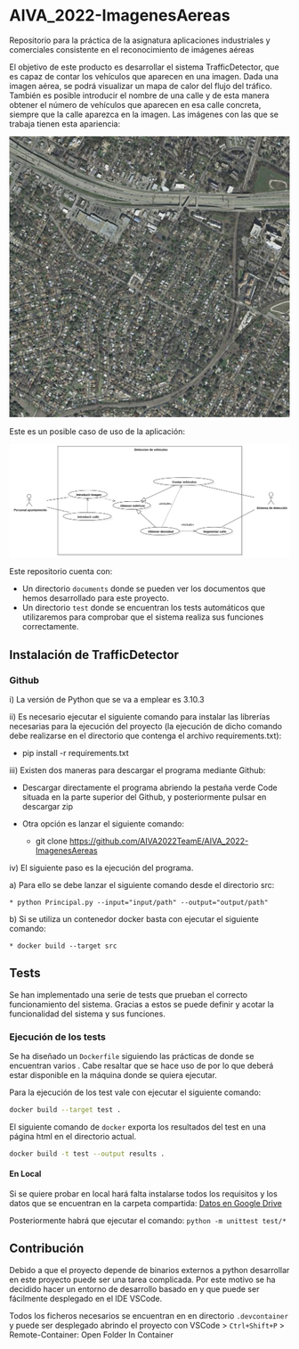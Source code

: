 # AIVA_2022-ImagenesAereas
Repositorio para la práctica de la asignatura aplicaciones industriales y comerciales consistente en el reconocimiento de imágenes aéreas

El objetivo de este producto es desarrollar el sistema TrafficDetector, que es capaz de contar los vehículos que aparecen en una imagen. Dada una imagen aérea, se podrá visualizar un mapa de calor del flujo del tráfico.
También es posible introducir el nombre de una calle y de esta manera obtener el número de vehículos que aparecen en esa calle concreta, siempre que la calle aparezca en la imagen.
Las imágenes con las que se trabaja tienen esta apariencia:

<p>
  <img src="./images/austin1.jpg" alt=""> </p>

Este es un posible caso de uso de la aplicación:

<p>
  <img src="./images/UseCaseDiagram3.svg" alt=""> </p>

Este repositorio cuenta con:
* Un directorio ```documents``` donde se pueden ver los documentos que hemos desarrollado para este proyecto.
* Un directorio ```test``` donde se encuentran los tests automáticos que utilizaremos para comprobar que el sistema realiza sus funciones correctamente.

## Instalación de TrafficDetector

### Github

i) La versión de Python que se va a emplear es 3.10.3

ii) Es necesario ejecutar el siguiente comando para instalar las librerías necesarias para la ejecución del proyecto (la ejecución de dicho comando debe realizarse en el directorio que contenga el archivo requirements.txt):

  * pip install -r requirements.txt

iii) Existen dos maneras para descargar el programa mediante Github:

  * Descargar directamente el programa abriendo la pestaña verde Code situada en la parte superior del Github, y posteriormente pulsar en descargar zip
  * Otra opción es lanzar el siguiente comando:
    
    * git clone https://github.com/AIVA2022TeamE/AIVA_2022-ImagenesAereas

iv) El siguiente paso es la ejecución del programa. 

  a) Para ello se debe lanzar el siguiente comando desde el directorio src:

    * python Principal.py --input="input/path" --output="output/path"
  
  b) Si se utiliza un contenedor docker basta con ejecutar el siguiente comando:
  
    * docker build --target src

## Tests
Se han implementado una serie de tests que prueban el correcto funcionamiento del sistema. 
Gracias a estos se puede definir y acotar la funcionalidad del sistema y sus funciones.

### Ejecución de los tests
Se ha diseñado un `Dockerfile` siguiendo las prácticas de <infrastructure-as-code> donde se encuentran
varios <stages>. Cabe resaltar que se hace uso de <BuildKit> por lo que deberá estar disponible en
la máquina donde se quiera ejecutar. 

Para la ejecución de los test vale con ejecutar el siguiente comando:
```bash
docker build --target test .
```
  
El siguiente comando de `docker` exporta los resultados del test en una página html en el directorio actual. 
```bash
docker build -t test --output results .
```

#### En Local
Si se quiere probar en local hará falta instalarse todos los requisitos y los datos que se encuentran
en la carpeta compartida:
[Datos en Google Drive](https://drive.google.com/drive/folders/1Ey2Gqbc6ZLqrLN8X1DMXFGKI48vYWFrJ?usp=sharing)

Posteriormente habrá que ejecutar el comando:
`python -m unittest test/*`
  

## Contribución
Debido a que el proyecto depende de binarios externos a python desarrollar en este proyecto puede ser una tarea complicada. Por este motivo se ha decidido hacer un entorno de desarrollo basado en <Docker> y que puede ser fácilmente desplegado en el IDE VSCode.

Todos los ficheros necesarios se encuentran en en directorio `.devcontainer` y puede ser desplegado abrindo el proyecto con VSCode > `Ctrl+Shift+P` > Remote-Container: Open Folder In Container 
